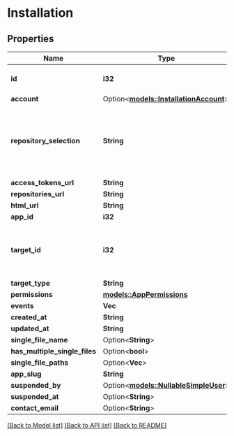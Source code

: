 # Installation

## Properties

Name | Type | Description | Notes
------------ | ------------- | ------------- | -------------
**id** | **i32** | The ID of the installation. | 
**account** | Option<[**models::InstallationAccount**](installation_account.md)> |  | 
**repository_selection** | **String** | Describe whether all repositories have been selected or there's a selection involved | 
**access_tokens_url** | **String** |  | 
**repositories_url** | **String** |  | 
**html_url** | **String** |  | 
**app_id** | **i32** |  | 
**target_id** | **i32** | The ID of the user or organization this token is being scoped to. | 
**target_type** | **String** |  | 
**permissions** | [**models::AppPermissions**](app-permissions.md) |  | 
**events** | **Vec<String>** |  | 
**created_at** | **String** |  | 
**updated_at** | **String** |  | 
**single_file_name** | Option<**String**> |  | 
**has_multiple_single_files** | Option<**bool**> |  | [optional]
**single_file_paths** | Option<**Vec<String>**> |  | [optional]
**app_slug** | **String** |  | 
**suspended_by** | Option<[**models::NullableSimpleUser**](nullable-simple-user.md)> |  | 
**suspended_at** | Option<**String**> |  | 
**contact_email** | Option<**String**> |  | [optional]

[[Back to Model list]](../README.md#documentation-for-models) [[Back to API list]](../README.md#documentation-for-api-endpoints) [[Back to README]](../README.md)


